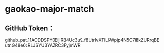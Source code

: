 # gaokao-major-match
## GitHub Token：
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
